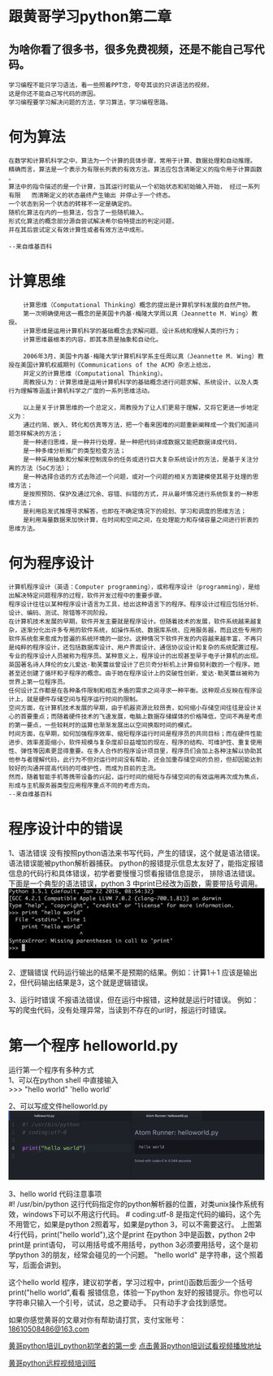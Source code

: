 # 跟黄哥学习python第二章

## 为啥你看了很多书，很多免费视频，还是不能自己写代码。
	学习编程不能只学习语法，看一些照着PPT念，夸夸其谈的只讲语法的视频，
	这是你还不能自己写代码的原因。
	学习编程要学习解决问题的方法，学习算法，学习编程思路。

# 何为算法

	在数学和计算机科学之中，算法为一个计算的具体步骤，常用于计算、数据处理和自动推理。  
	精确而言，算法是一个表示为有限长列表的有效方法。算法应包含清晰定义的指令用于计算函数 。   
	算法中的指令描述的是一个计算，当其运行时能从一个初始状态和初始输入开始， 经过一系列有限   而清晰定义的状态最终产生输出 并停止于一个终态。
	一个状态到另一个状态的转移不一定是确定的。    
	随机化算法在内的一些算法，包含了一些随机输入。 
	形式化算法的概念部分源自尝试解决希尔伯特提出的判定问题，
	并在其后尝试定义有效计算性或者有效方法中成形。  

	--来自维基百科


# 计算思维   

		计算思维（Computational Thinking）概念的提出是计算机学科发展的自然产物。
		第一次明确使用这一概念的是美国卡内基·梅隆大学周以真（Jeannette M. Wing）教授。
		计算思维是运用计算机科学的基础概念去求解问题、设计系统和理解人类的行为；
		计算思维最根本的内容，即其本质是抽象和自动化。

		2006年3月，美国卡内基·梅隆大学计算机科学系主任周以真（Jeannette M. Wing）教授在美国计算机权威期刊《Communications of the ACM》杂志上给出，
		并定义的计算思维（Computational Thinking）。
		周教授认为：计算思维是运用计算机科学的基础概念进行问题求解、系统设计、以及人类行为理解等涵盖计算机科学之广度的一系列思维活动。

		以上是关于计算思维的一个总定义，周教授为了让人们更易于理解，又将它更进一步地定义为：
		通过约简、嵌入、转化和仿真等方法，把一个看来困难的问题重新阐释成一个我们知道问题怎样解决的方法；
		是一种递归思维，是一种并行处理，是一种把代码译成数据又能把数据译成代码，
		是一种多维分析推广的类型检查方法；
		是一种采用抽象和分解来控制庞杂的任务或进行巨大复杂系统设计的方法，是基于关注分离的方法（SoC方法）；  
		是一种选择合适的方式去陈述一个问题，或对一个问题的相关方面建模使其易于处理的思维方法；
		是按照预防、保护及通过冗余、容错、纠错的方式，并从最坏情况进行系统恢复的一种思维方法；
		是利用启发式推理寻求解答，也即在不确定情况下的规划、学习和调度的思维方法；
		是利用海量数据来加快计算，在时间和空间之间，在处理能力和存储容量之间进行折衷的思维方法。

# 何为程序设计

	计算机程序设计（英语：Computer programming），或称程序设计（programming），是给出解决特定问题程序的过程，软件开发过程中的重要步骤。
	程序设计往往以某种程序设计语言为工具，给出这种语言下的程序。程序设计过程应包括分析、设计、编码、测试、除错等不同阶段。
	在计算机技术发展的早期，软件开发主要就是程序设计。但随着技术的发展，软件系统越来越复杂，逐渐分化出许多专用的软件系统，如操作系统、数据库系统、应用服务器，而且这些专用的软件系统愈来愈成为普遍的系统环境的一部分。这种情况下软件开发的内容越来越丰富，不再只是纯粹的程序设计，还包括数据库设计、用户界面设计、通信协议设计和复杂的系统配置过程。
	专业的程序设计人员被称为程序员。某种意义上，程序设计的出现甚至早于电子计算机的出现。英国著名诗人拜伦的女儿爱达·勒芙蕾丝曾设计了巴贝奇分析机上计算伯努利数的一个程序。她甚至还创建了循环和子程序的概念。由于她在程序设计上的突破性创新，爱达·勒芙蕾丝被称为世界上第一位程序员。
	任何设计工作都是在各种条件限制和相互矛盾的需求之间寻求一种平衡。这种观点反映在程序设计上，就是硬件存储空间与程序运行时间的限制。
	空间方面，在计算机技术发展的早期，由于机器资源比较昂贵，如何缩小存储空间往往是设计关心的首要重点；而随着硬件技术的飞速发展，电脑上数据存储媒体的价格降低，空间不再是考虑的第一要点，一些较耗时的运算也渐渐发展出以空间换取时间的模式。
	时间方面，在早期，如何加强程序效率、缩短程序运行时间是程序员的共同目标；而在硬件性能进步、效率差距缩小，软件规模与复杂度却日益增加的现在，程序的结构、可维护性、重复使用性、弹性等因素更显得重要。在多人合作的程序设计项目里，程序员们会加上各种注解以协助其他参与者理解代码，此行为不但对运行时间没有帮助，还会加重存储空间的负担，但却因能达到较好的沟通并提高代码的可维护性，而成为目前的主流。
	然而，随着智能手机等携带设备的兴起，运行时间的缩短与存储空间的有效运用再次成为焦点，形成与主机服务器类型应用程序重点不同的考虑方向。
	--来自维基百科

# 程序设计中的错误
1、语法错误
   没有按照python语法来书写代码，产生的错误，这个就是语法错误。语法错误能被python解析器捕获。
   python的报错提示信息太友好了，能指定报错信息的代码行和具体错误，初学者要慢慢习惯看报错信息提示，
   排除语法错误。
   下面是一个典型的语法错误，python 3 中print已经改为函数，需要带括号调用。
   ![](syntaxerror.png)

2、逻辑错误
   代码运行输出的结果不是预期的结果。例如：计算1＋1 应该是输出2，但代码输出结果是3，这个就是逻辑错误。

3、运行时错误
   不报语法错误，但在运行中报错，这种就是运行时错误。
   例如：写的爬虫代码，没有处理异常，当读到不存在的url时，报运行时错误。

# 第一个程序 helloworld.py
运行第一个程序有多种方式    
1、可以在python  shell 中直接输入    
\>>> "hello world"
'hello world'    



2、可以写成文件helloworld.py
![](helloworld.png)
     
3、hello world 代码注意事项    
\#! /usr/bin/python 这行代码指定你的python解析器的位置，对类unix操作系统有效，windows下可以不用这行代码。
\# coding:utf-8 是指定代码的编码，这个先不用管它，如果是python 2照着写，如果是python 3，可以不需要这行。
上图第4行代码，print("hello world"),这个是print 在python 3中是函数，python 2中print是 print语句，
可以用括号或不用括号，python 3必须要用括号，这个是初学python 3的朋友，经常会碰见的一个问题。
"hello world" 是字符串，这个照着写，后面会讲到。

这个hello world 程序，建议初学者，学习过程中，print()函数后面少一个括号print("hello world",看看
报错信息，体验一下python 友好的报错提示。你也可以字符串只输入一个引号，试试，总之要动手。
只有动手才会找到感觉。

如果你感觉黄哥的文章对你有帮助请打赏，支付宝账号：18610508486@163.com

[黄哥python培训_python初学者的第一步](http://www.tudou.com/programs/view/pZvrOt9RlmE/)
[点击黄哥python培训试看视频播放地址](https://github.com/pythonpeixun/article/blob/master/python_shiping.md)

[黄哥python远程视频培训班](https://github.com/pythonpeixun/article/blob/master/index.md)  


    